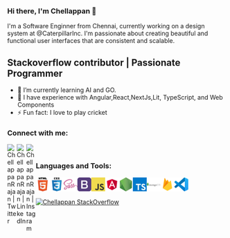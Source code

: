 ### Hi there, I'm Chellappan 👋

I'm a Software Enginner from Chennai, currently working on a design system at @CaterpillarInc. I'm passionate about creating beautiful and functional user interfaces that are consistent and scalable.

## Stackoverflow contributor | Passionate Programmer

- 🌱 I’m currently learning AI and GO.
- 🥅 I have experience with Angular,React,NextJs,Lit, TypeScript, and Web Components
- ⚡ Fun fact: I love to play cricket

### Connect with me:


[<img align="left" alt="ChellappanRajan | Twitter" width="22px" src="https://cdn.jsdelivr.net/npm/simple-icons@v3/icons/twitter.svg" />][twitter]
[<img align="left" alt="ChellappanRajan | LinkedIn" width="22px" src="https://cdn.jsdelivr.net/npm/simple-icons@v3/icons/linkedin.svg" />][linkedin]
[<img align="left" alt="ChellappanRajan | Instagram" width="22px" src="https://cdn.jsdelivr.net/npm/simple-icons@v3/icons/stackoverflow.svg" />][stackoverflow]

<br />

### Languages and Tools:

<img align="left" alt="HTML5" height="32" width="32" src="https://raw.githubusercontent.com/github/explore/80688e429a7d4ef2fca1e82350fe8e3517d3494d/topics/html/html.png" />
<img align="left" alt="CSS3" height="32" width="32" src="https://raw.githubusercontent.com/github/explore/80688e429a7d4ef2fca1e82350fe8e3517d3494d/topics/css/css.png" />
<img align="left" alt="Sass" height="32" width="32" src="https://raw.githubusercontent.com/github/explore/80688e429a7d4ef2fca1e82350fe8e3517d3494d/topics/sass/sass.png" />
<img align="left" alt="Bootstrap" height="32" width="32" src="https://raw.githubusercontent.com/github/explore/80688e429a7d4ef2fca1e82350fe8e3517d3494d/topics/bootstrap/bootstrap.png" />
<img align="left" alt="JS"height="32" width="32" src="https://raw.githubusercontent.com/github/explore/80688e429a7d4ef2fca1e82350fe8e3517d3494d/topics/javascript/javascript.png" />
<img align="left" alt="Angular"height="32" width="32" src="https://raw.githubusercontent.com/github/explore/80688e429a7d4ef2fca1e82350fe8e3517d3494d/topics/angular/angular.png" />
<img align="left" alt="NodeJS"height="32" width="32" src="https://raw.githubusercontent.com/github/explore/80688e429a7d4ef2fca1e82350fe8e3517d3494d/topics/nodejs/nodejs.png" />
<img align="left" alt="Typescript"height="32" width="32" src="https://raw.githubusercontent.com/github/explore/80688e429a7d4ef2fca1e82350fe8e3517d3494d/topics/typescript/typescript.png" />
<img align="left" alt="mongodb"height="32" width="32" src="https://raw.githubusercontent.com/github/explore/80688e429a7d4ef2fca1e82350fe8e3517d3494d/topics/mongodb/mongodb.png" />
<img align="left" alt="Firebase"height="32" width="32" src="https://raw.githubusercontent.com/github/explore/80688e429a7d4ef2fca1e82350fe8e3517d3494d/topics/firebase/firebase.png" />
<img align="left" alt="VS Code"height="32" width="32" src="https://raw.githubusercontent.com/github/explore/80688e429a7d4ef2fca1e82350fe8e3517d3494d/topics/visual-studio-code/visual-studio-code.png" />

<br />
<br />

[![Chellappan StackOverflow](https://github-readme-stackoverflow.vercel.app/?userID=7790376)](https://stackoverflow.com/users/7790376/chellappan-%e0%ae%b5)



[twitter]: https://twitter.com/che_off
[linkedin]: https://www.linkedin.com/in/chellappan-v-128450b2/
[stackoverflow]: https://stackoverflow.com/users/7790376/chellappan-%e0%ae%b5
